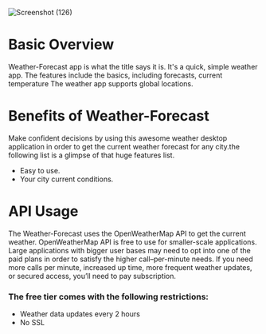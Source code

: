 ![Screenshot (126)](https://user-images.githubusercontent.com/86162533/157639833-12884161-0011-4eed-ba78-1f54a531b251.png)


# Basic Overview
Weather-Forecast app is what the title says it is. It's a quick, simple weather app. The features include the basics, including forecasts, current temperature
The weather app supports global locations.

# Benefits of Weather-Forecast
Make confident decisions by using this awesome weather desktop application in order to get the current weather forecast for any city.the following list is a glimpse of that huge features list.
<ul>
  <li>Easy to use.</li>
    <li>Your city current conditions.</li>
    </ul>

# API Usage
The Weather-Forecast uses the OpenWeatherMap API to get the current weather. OpenWeatherMap API is free to use for smaller-scale applications. 
Large applications with bigger user bases may need to opt into one of the paid plans in order to satisfy the higher call–per-minute needs.
If you need more calls per minute, increased up time, more frequent weather updates, or secured access, you’ll need to pay subscription.
<br>
<h3>
<b>The free tier comes with the following restrictions:</b>
</h3>
<ul>
  <li>Weather data updates every 2 hours</li>
  <li>No SSL</lli>
</ul>
